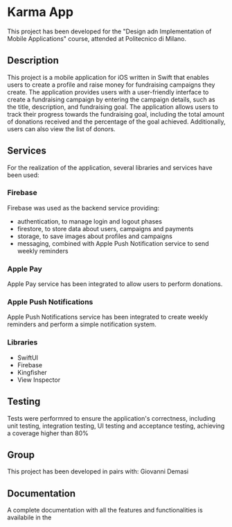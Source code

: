 # Karma App
This project has been developed for the "Design adn Implementation of Mobile Applications" course, attended at Politecnico di Milano.
## Description

This project is a mobile application for iOS written in Swift that enables users to create a profile and raise money for fundraising campaigns they create.
The application provides users with a user-friendly interface to create a fundraising campaign by entering the campaign details, such as the title, description, and fundraising goal. 
The application allows users to track their progress towards the fundraising goal, including the total amount of donations received and the percentage of the goal achieved. Additionally, users can also view the list of donors.

## Services
For the realization of the application, several libraries and services have been used:

### Firebase
Firebase was used as the backend service providing:
- authentication, to manage login and logout phases
- firestore, to store data about users, campaigns and payments
- storage, to save images about profiles and campaigns
- messaging, combined with Apple Push Notification service to send weekly reminders

### Apple Pay
Apple Pay service has been integrated to allow users to perform donations.

### Apple Push Notifications
Apple Push Notifications service has been integrated to create weekly reminders and perform a simple notification system.

### Libraries
- SwiftUI
- Firebase
- Kingfisher
- View Inspector

## Testing
Tests were performred to ensure the application's correctness, including unit testing, integration testing, UI testing and acceptance testing, achieving a coverage higher than 80%

## Group
This project has been developed in pairs with: Giovanni Demasi

## Documentation
A complete documentation with all the features and functionalities is availabile in the 
